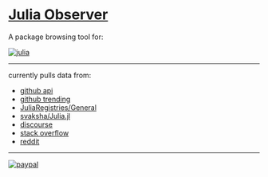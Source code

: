 # [Julia Observer](https://juliaobserver.com) 

A package browsing tool for:

[![julia](https://cloud.githubusercontent.com/assets/3156114/21341070/8bdee4a4-c658-11e6-9e9d-5e3cbdca8e8b.png)](http://julialang.org/)

-----

currently pulls data from:
+ [github api](https://developer.github.com/v3/)
+ [github trending](https://github.com/trending/julia)
+ [JuliaRegistries/General](https://github.com/JuliaRegistries/General)
+ [svaksha/Julia.jl](https://github.com/svaksha/Julia.jl)
+ [discourse](https://discourse.julialang.org/)
+ [stack overflow](https://stackoverflow.com/questions/tagged/julia-lang)
+ [reddit](https://www.reddit.com/r/julia)

-----

[![paypal](https://img.shields.io/badge/Donate-PayPal-green.svg)](https://www.paypal.com/cgi-bin/webscr?cmd=_donations&business=HRPPP48WM8TB8&currency_code=USD)

